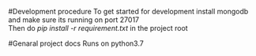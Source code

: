 #Development procedure
To get started for development install mongodb and make sure its  running on port 27017  
Then do *pip install -r requirement.txt* in the project root

#Genaral project docs
Runs on python3.7
